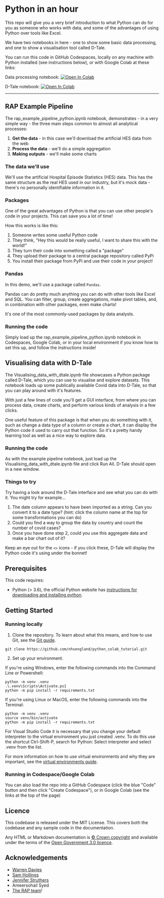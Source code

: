 # Python in an hour

This repo will give you a very brief introduction to what Python can do for you as someone who works with data, and some of the advantages of using Python over tools like Excel.

We have two notebooks in here - one to show some basic data processing, and one to show a visualisation tool called D-Tale.

You can run this code in GitHub Codespaces, locally on any machine with Python installed (see instructions below), or with Google Colab at these links: 

Data processing notebook: <a target="_blank" href="https://colab.research.google.com/github/nhsengland/python-in-an-hour/blob/main/rap_example_pipeline_python.ipynb">
  <img src="https://colab.research.google.com/assets/colab-badge.svg" alt="Open In Colab"/>
</a>

D-Tale notebook: <a target="_blank" href="https://colab.research.google.com/github/nhsengland/python-in-an-hour/blob/main/Visualising_data_with_dtale.ipynb">
  <img src="https://colab.research.google.com/assets/colab-badge.svg" alt="Open In Colab"/>
</a>


-----------

## RAP Example Pipeline

The rap_example_pipeline_python.ipynb notebook, demonstrates - in a very simple way - the three main steps common to almost all analytical processes:

1. **Get the data** - in this case we'll download the artificial HES data from the web
2. **Process the data** - we'll do a simple aggregation
3. **Making outputs** - we'll make some charts

### The data we'll use

We'll use the artificial Hospital Episode Statistics (HES) data. This has the same structure as the real HES used in our industry, but it's mock data - there's no personally identifiable information in it. 

### Packages

One of the great advantages of Python is that you can use other people's code in your projects. This can save you a lot of time!

How this works is like this:

1. Someone writes some useful Python code
2. They think, "Hey this would be really useful, I want to share this with the world!"
3. They turn their code into something called a "package"
4. They upload their package to a central package repository called PyPi
5. You install their package from PyPi and use their code in your project!

### Pandas

In this demo, we'll use a package called `Pandas`.

Pandas can do pretty much anything you can do with other tools like Excel and SQL. You can filter, group, create aggregations, make pivot tables, and, in combination with other packages, even make charts!

It's one of the most commonly-used packages by data analysts.

### Running the code

Simply load up the rap_example_pipeline_python.ipynb notebook in Codespaces, Google Colab, or in your local environment if you know how to set this up, and follow the instructions inside!

## Visualising data with D-Tale

The Visualising_data_with_dtale.ipynb file showcases a Python package called D-Tale, which you can use to visualise and explore datasets. This notebook loads up some publically available Covid data into D-Tale, so that you can play around with it's features.

With just a few lines of code you'll get a GUI interface, from where you can process data, create charts, and perform various kinds of analysis in a few clicks.

One useful feature of this package is that when you do something with it, such as change a data type of a column or create a chart, it can display the Python code it used to carry out that function. So it's a pretty handy learning tool as well as a nice way to explore data.

### Running the code

As with the example pipeline notebook, just load up the Visualising_data_with_dtale.ipynb file and click Run All. D-Tale should open in a new window.

### Things to try

Try having a look around the D-Tale interface and see what you can do with it. You might try for example...

1. The date column appears to have been imported as a string. Can you convert it to a date type? (hint: click the column name at the top for some transformations you can do)
2. Could you find a way to group the data by country and count the number of covid cases?
3. Once you have done step 2, could you use this aggregate data and make a bar chart out of it?

Keep an eye out for the `<>` icons - if you click these, D-Tale will display the Python code it's using under the bonnet!

## Prerequisites

This code requires:

- Python (> 3.6), the official Python website has [instructions for downloading and installing python](https://wiki.python.org/moin/BeginnersGuide/Download).

## Getting Started

### Running locally

1. Clone the repository. To learn about what this means, and how to use Git, see the [Git guide](https://nhsdigital.github.io/rap-community-of-practice/training_resources/git/using-git-collaboratively/).

```
git clone https://github.com/nhsengland/python_colab_tutorial.git
```

2. Set up your environment.

If you're using Windows, enter the following commands into the Command Line or Powershell:

```
python -m venv .venv
.\.venv\Scripts\Activate.ps1
python -m pip install -r requirements.txt
```

If you're using Linux or MacOS, enter the following commands into the Terminal:

```
python -m venv .venv
source venv/bin/activate
python -m pip install -r requirements.txt
```

For Visual Studio Code it is necessary that you change your default interpreter to the virtual environment you just created .venv. To do this use the shortcut Ctrl-Shift-P, search for Python: Select interpreter and select .venv from the list.

For more information on how to use virtual environments and why they are important, see the [virtual environments guide](https://nhsdigital.github.io/rap-community-of-practice/training_resources/python/virtual-environments/why-use-virtual-environments/).

### Running in Codespace/Google Colab

You can also load the repo into a GitHub Codespace (click the blue "Code" button and then click "Create Codespace"), or in Google Colab (see the links at the top of the page)


## Licence

This codebase is released under the MIT License. This covers both the codebase and any sample code in the documentation.

Any HTML or Markdown documentation is [© Crown copyright](https://www.nationalarchives.gov.uk/information-management/re-using-public-sector-information/uk-government-licensing-framework/crown-copyright/) and available under the terms of the [Open Government 3.0 licence](https://www.nationalarchives.gov.uk/doc/open-government-licence/version/3/).

## Acknowledgements
- [Warren Davies](https://github.com/warren-davies4)
- [Sam Hollings](https://github.com/SamHollings)
- [Jennifer Struthers](https://github.com/jenniferstruthers1-nhs)
- Ameersohail Syed
- [The RAP team](https://github.com/NHSDigital/rap-community-of-practice)!
